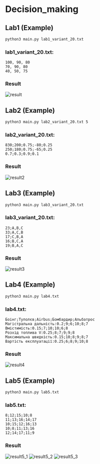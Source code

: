 # Decision_making

## Lab1 (Example)
```bash
python3 main.py lab1_variant_20.txt
```
### lab1_variant_20.txt:
```
100, 90, 80
70, 90, 80
40, 50, 75
```

### Result
![result](https://user-images.githubusercontent.com/38556518/97229329-e068a680-17e0-11eb-975b-6f9095ef15af.png)

## Lab2 (Example)
```bash
python3 main.py lab2_variant_20.txt 5
```
### lab2_variant_20.txt:
```
830;200;0.75;-80;0.25
250;180;0.75;-65;0.25
0.7;0.3;0.9;0.1
```

### Result
![result2](https://user-images.githubusercontent.com/38556518/97363483-55081780-18ab-11eb-885e-641d8b085b3e.png)

## Lab3 (Example)
```bash
python3 main.py lab3_variant_20.txt
```
### lab3_variant_20.txt:
```
23;A,B,C
33;A,C,B
17;C,B,A
16;B,C,A
19;B,A,C
```

### Result
![result3](https://user-images.githubusercontent.com/38556518/97306037-8f9b9100-1866-11eb-8a21-ecfc1349da64.png)

## Lab4 (Example)
```bash
python3 main.py lab4.txt
```
### lab4.txt:
```
Боінг;Туполєв;Airbus;Бомбардир;Альбатрос
Магістральна дальність:0.2;9;6;10;8;7
Вмістимість:0.15;7;10;10;6;8
Розхід топлива V:0.25;8;7;9;9;8
Максимальна швидкість:0.15;10;8;9;8;7
Вартість експлуатації:0.25;6;8;9;10;8
```

### Result
![result4](https://user-images.githubusercontent.com/38556518/97814993-c83ad080-1c93-11eb-872c-e273741aa2dd.png)

## Lab5 (Example)
```bash
python3 main.py lab5.txt
```
### lab5.txt:
```
8;12;15;10;8
11;13;16;14;17
10;15;12;16;13
10;8;11;13;16
12;14;17;11;9
```

### Result
![result5_1](https://user-images.githubusercontent.com/38556518/98727691-ffe6fe00-23a0-11eb-8ed3-9ef252298cf7.png)
![result5_2](https://user-images.githubusercontent.com/38556518/98727749-18571880-23a1-11eb-8204-eed4f9baecfe.png)
![result5_3](https://user-images.githubusercontent.com/38556518/98727770-24db7100-23a1-11eb-8643-2e71339bdd5b.png)
